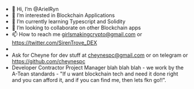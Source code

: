 - 👋 Hi, I’m @ArielRyn 
- 👀 I’m interested in Blockchain Applications
- 🌱 I’m currently learning Typescript and Solidity
- 💞️ I’m looking to collaborate on other Blockchain apps 
- 📫 How to reach me girlsmakingcrypto@gmail.com or https://twitter.com/SirenTrove_DEX
- 
- Ask for Cheyne for dev stuff at cheynespc@gmail.com or on telegram or https://github.com/cheynespc
- Developer Contractor Project Manager blah blah blah - we work by the A-Tean standards - "If u want blockchain tech and need it done right and you can afford it, and if you can find me, then lets fkn go!!". 

<!---
ArielRin/ArielRin is a ✨ special ✨ repository because its `README.md` (this file) appears on your GitHub profile.
You can click the Preview link to take a look at your changes.
--->
